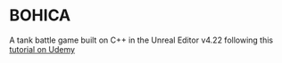 # BOHICA

A tank battle game built on C++ in the Unreal Editor v4.22 following this [tutorial on Udemy](https://www.udemy.com/share/1000hG/)

